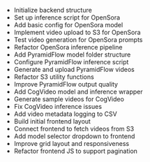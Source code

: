 - Initialize backend structure
- Set up inference script for OpenSora
- Add basic config for OpenSora model
- Implement video upload to S3 for OpenSora
- Test video generation for OpenSora prompts
- Refactor OpenSora inference pipeline
- Add PyramidFlow model folder structure
- Configure PyramidFlow inference script
- Generate and upload PyramidFlow videos
- Refactor S3 utility functions
- Improve PyramidFlow output quality
- Add CogVideo model and inference wrapper
- Generate sample videos for CogVideo
- Fix CogVideo inference issues
- Add video metadata logging to CSV
- Build initial frontend layout
- Connect frontend to fetch videos from S3
- Add model selector dropdown to frontend
- Improve grid layout and responsiveness
- Refactor frontend JS to support pagination
